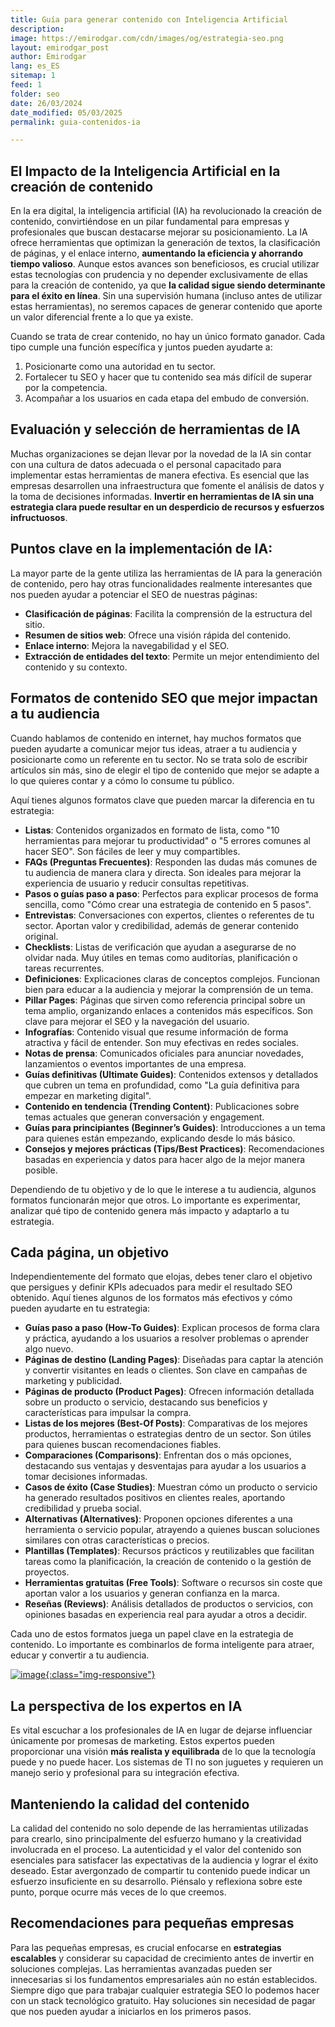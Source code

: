 ```yaml
---
title: Guía para generar contenido con Inteligencia Artificial
description: 
image: https://emirodgar.com/cdn/images/og/estrategia-seo.png
layout: emirodgar_post
author: Emirodgar
lang: es_ES
sitemap: 1
feed: 1
folder: seo
date: 26/03/2024
date_modified: 05/03/2025
permalink: guia-contenidos-ia

--- 
```


## El Impacto de la Inteligencia Artificial en la creación de contenido

En la era digital, la inteligencia artificial (IA) ha revolucionado la creación de contenido, convirtiéndose en un pilar fundamental para empresas y profesionales que buscan destacarse mejorar su posicionamiento. La IA ofrece herramientas que optimizan la generación de textos, la clasificación de páginas, y el enlace interno, **aumentando la eficiencia y ahorrando tiempo valioso**. Aunque estos avances son beneficiosos, es crucial utilizar estas tecnologías con prudencia y no depender exclusivamente de ellas para la creación de contenido, ya que **la calidad sigue siendo determinante para el éxito en línea**. Sin una supervisión humana (incluso antes de utilizar estas herramientas), no seremos capaces de generar contenido que aporte un valor diferencial frente a lo que ya existe.

Cuando se trata de crear contenido, no hay un único formato ganador. Cada tipo cumple una función específica y juntos pueden ayudarte a:  

1. Posicionarte como una autoridad en tu sector.  
2. Fortalecer tu SEO y hacer que tu contenido sea más difícil de superar por la competencia.  
3. Acompañar a los usuarios en cada etapa del embudo de conversión.  

## Evaluación y selección de herramientas de IA

Muchas organizaciones se dejan llevar por la novedad de la IA sin contar con una cultura de datos adecuada o el personal capacitado para implementar estas herramientas de manera efectiva. Es esencial que las empresas desarrollen una infraestructura que fomente el análisis de datos y la toma de decisiones informadas. **Invertir en herramientas de IA sin una estrategia clara puede resultar en un desperdicio de recursos y esfuerzos infructuosos**.

## Puntos clave en la implementación de IA:

La mayor parte de la gente utiliza las herramientas de IA para la generación de contenido, pero hay otras funcionalidades realmente interesantes que nos pueden ayudar a potenciar el SEO de nuestras páginas:

- **Clasificación de páginas**: Facilita la comprensión de la estructura del sitio.
- **Resumen de sitios web**: Ofrece una visión rápida del contenido.
- **Enlace interno**: Mejora la navegabilidad y el SEO.
- **Extracción de entidades del texto**: Permite un mejor entendimiento del contenido y su contexto.

## Formatos de contenido SEO que mejor impactan a tu audiencia

Cuando hablamos de contenido en internet, hay muchos formatos que pueden ayudarte a comunicar mejor tus ideas, atraer a tu audiencia y posicionarte como un referente en tu sector. No se trata solo de escribir artículos sin más, sino de elegir el tipo de contenido que mejor se adapte a lo que quieres contar y a cómo lo consume tu público.  

Aquí tienes algunos formatos clave que pueden marcar la diferencia en tu estrategia:  

- **Listas**: Contenidos organizados en formato de lista, como "10 herramientas para mejorar tu productividad" o "5 errores comunes al hacer SEO". Son fáciles de leer y muy compartibles.  
- **FAQs (Preguntas Frecuentes)**: Responden las dudas más comunes de tu audiencia de manera clara y directa. Son ideales para mejorar la experiencia de usuario y reducir consultas repetitivas.  
- **Pasos o guías paso a paso**: Perfectos para explicar procesos de forma sencilla, como "Cómo crear una estrategia de contenido en 5 pasos".  
- **Entrevistas**: Conversaciones con expertos, clientes o referentes de tu sector. Aportan valor y credibilidad, además de generar contenido original.  
- **Checklists**: Listas de verificación que ayudan a asegurarse de no olvidar nada. Muy útiles en temas como auditorías, planificación o tareas recurrentes.  
- **Definiciones**: Explicaciones claras de conceptos complejos. Funcionan bien para educar a la audiencia y mejorar la comprensión de un tema.  
- **Pillar Pages**: Páginas que sirven como referencia principal sobre un tema amplio, organizando enlaces a contenidos más específicos. Son clave para mejorar el SEO y la navegación del usuario.  
- **Infografías**: Contenido visual que resume información de forma atractiva y fácil de entender. Son muy efectivas en redes sociales.  
- **Notas de prensa**: Comunicados oficiales para anunciar novedades, lanzamientos o eventos importantes de una empresa.  
- **Guías definitivas (Ultimate Guides)**: Contenidos extensos y detallados que cubren un tema en profundidad, como "La guía definitiva para empezar en marketing digital".  
- **Contenido en tendencia (Trending Content)**: Publicaciones sobre temas actuales que generan conversación y engagement.  
- **Guías para principiantes (Beginner’s Guides)**: Introducciones a un tema para quienes están empezando, explicando desde lo más básico.  
- **Consejos y mejores prácticas (Tips/Best Practices)**: Recomendaciones basadas en experiencia y datos para hacer algo de la mejor manera posible.  

Dependiendo de tu objetivo y de lo que le interese a tu audiencia, algunos formatos funcionarán mejor que otros. Lo importante es experimentar, analizar qué tipo de contenido genera más impacto y adaptarlo a tu estrategia.


## Cada página, un objetivo

Independientemente del formato que elojas, debes tener claro el objetivo que persigues y definir KPIs adecuados para medir el resultado SEO obtenido.
Aquí tienes algunos de los formatos más efectivos y cómo pueden ayudarte en tu estrategia:  

- **Guías paso a paso (How-To Guides)**: Explican procesos de forma clara y práctica, ayudando a los usuarios a resolver problemas o aprender algo nuevo.  
- **Páginas de destino (Landing Pages)**: Diseñadas para captar la atención y convertir visitantes en leads o clientes. Son clave en campañas de marketing y publicidad.  
- **Páginas de producto (Product Pages)**: Ofrecen información detallada sobre un producto o servicio, destacando sus beneficios y características para impulsar la compra.  
- **Listas de los mejores (Best-Of Posts)**: Comparativas de los mejores productos, herramientas o estrategias dentro de un sector. Son útiles para quienes buscan recomendaciones fiables.  
- **Comparaciones (Comparisons)**: Enfrentan dos o más opciones, destacando sus ventajas y desventajas para ayudar a los usuarios a tomar decisiones informadas.  
- **Casos de éxito (Case Studies)**: Muestran cómo un producto o servicio ha generado resultados positivos en clientes reales, aportando credibilidad y prueba social.  
- **Alternativas (Alternatives)**: Proponen opciones diferentes a una herramienta o servicio popular, atrayendo a quienes buscan soluciones similares con otras características o precios.  
- **Plantillas (Templates)**: Recursos prácticos y reutilizables que facilitan tareas como la planificación, la creación de contenido o la gestión de proyectos.  
- **Herramientas gratuitas (Free Tools)**: Software o recursos sin coste que aportan valor a los usuarios y generan confianza en la marca.  
- **Reseñas (Reviews)**: Análisis detallados de productos o servicios, con opiniones basadas en experiencia real para ayudar a otros a decidir.  

Cada uno de estos formatos juega un papel clave en la estrategia de contenido. Lo importante es combinarlos de forma inteligente para atraer, educar y convertir a tu audiencia.


[![image](https://github.com/user-attachments/assets/002bb30b-664e-42d2-9966-1bf932be4533){:class="img-responsive"}](https://www.linkedin.com/posts/rob-hoffman-ceo_the-seo-content-matrix-i-use-these-23-content-activity-7302696751520493569-JXUY/)



## La perspectiva de los expertos en IA

Es vital escuchar a los profesionales de IA en lugar de dejarse influenciar únicamente por promesas de marketing. Estos expertos pueden proporcionar una visión **más realista y equilibrada** de lo que la tecnología puede y no puede hacer. Los sistemas de TI no son juguetes y requieren un manejo serio y profesional para su integración efectiva.

## Manteniendo la calidad del contenido

La calidad del contenido no solo depende de las herramientas utilizadas para crearlo, sino principalmente del esfuerzo humano y la creatividad involucrada en el proceso. La autenticidad y el valor del contenido son esenciales para satisfacer las expectativas de la audiencia y lograr el éxito deseado. Estar avergonzado de compartir tu contenido puede indicar un esfuerzo insuficiente en su desarrollo. Piénsalo y reflexiona sobre este punto, porque ocurre más veces de lo que creemos.

## Recomendaciones para pequeñas empresas

Para las pequeñas empresas, es crucial enfocarse en **estrategias escalables** y considerar su capacidad de crecimiento antes de invertir en soluciones complejas. Las herramientas avanzadas pueden ser innecesarias si los fundamentos empresariales aún no están establecidos. Siempre digo que para trabajar cualquier estrategia SEO lo podemos hacer con un stack tecnológico gratuito. Hay soluciones sin necesidad de pagar que nos pueden ayudar a iniciarlos en los primeros pasos.



